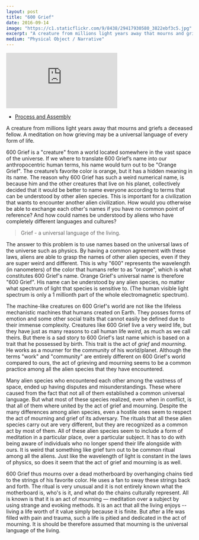 ```yaml
---
layout: post
title: "600 Grief"
date: 2016-09-14
image: "https://c1.staticflickr.com/9/8438/29417930580_3822ebf3c5.jpg"
excerpt: "A creature from millions light years away that mourns and griefs a deceased fellow. A meditation on how grieving may be a universal language of every form of life."
medium: "Physical Object / Narrative"
---
```


<iframe src="https://player.vimeo.com/video/183026282?color=9CBEF2" frameborder="0" webkitallowfullscreen mozallowfullscreen allowfullscreen></iframe>

- [Process and Assembly](https://bfadtdeviceart.wordpress.com/2016/09/14/600-grief/)

A creature from millions light years away that mourns and griefs a deceased fellow. A meditation on how grieving may be a universal language of every form of life.

600 Grief is a "creature" from a world located somewhere in the vast space of the universe. If we where to translate 600 Grief’s name into our anthropocentric human terms, his name would turn out to be "Orange  Grief". The creature’s favorite color is orange, but it has a hidden meaning in its name. The reason why 600 Grief has such a weird numerical name, is because him and the other creatures that live on his planet, collectively decided that it would be better to name everyone according to terms that can be understood by other alien species. This is important for a civilization that wants to encounter another alien civilization. How would you otherwise be able to exchange each other's names if you have no common point of reference? And how could names be understood by aliens who have completely different languages and cultures?

> Grief - a universal language of the living.

The answer to this problem is to use names based on the universal laws of the universe such as physics. By having a common agreement with these laws, aliens are able to grasp the names of other alien species, even if they are super weird and different. This is why "600" represents the wavelength (in nanometers) of the color that humans refer to as ”orange", which is what constitutes 600 Grief's name. Orange Grief's universal name is therefore "600 Grief". His name can be understood by any alien species, no matter what spectrum of light that species is sensitive to. (The human visible light spectrum is only a 1 millionth part of the whole electromagnetic spectrum).

The machine-like creatures on 600 Grief's world are not like the lifeless mechanistic machines that humans created on Earth. They posses forms of emotion and some other social traits that cannot easily be defined due to their immense complexity. Creatures like 600 Grief live a very weird life, but they have just as many reasons to call human life *weird*, as much as we call theirs. But there is a sad story to 600 Grief's last name which is based on a trait that he possessed by birth. This trait is the act of *grief* and *mourning*. He works as a mourner for the community of his world/planet. Although the terms "work" and "community" are entirely different on 600 Grief's world compared to ours, the act of grieving and mourning seems to be a common practice among all the alien species that they have encountered.

Many alien species who encountered each other among the vastness of space, ended up having disputes and misunderstandings. These where caused from the fact that not all of them established a common universal language. But what most of these species realized, even when in conflict, is that all of them where united by the act of grief and mourning. Despite the many differences among alien species, even a hostile ones seem to respect the act of mourning and grief of its adversary. The rituals that all these alien species carry out are very different, but they are recognized as a common act by most of them. All of these alien species seem to include a form of meditation in a particular place, over a particular subject. It has to do with being aware of individuals who no longer spend their life alongside with ours. It is weird that something like grief turn out to be common ritual among all the aliens. Just like the wavelength of light is constant in the laws of physics, so does it seem that the act of grief and mourning is as well.

600 Grief thus mourns over a dead motherboard by overhanging chains tied to the strings of his favorite color. He uses a fan to sway these strings back and forth. The ritual is very unusual and it is not entirely known what the motherboard is, who's is it, and what do the chains culturally represent. All is known is that it is an act of mourning — meditation over a subject by using strange and evoking methods. It is an act that all the living enjoys -- living a life worth of it value simply because it is finite. But after a life was filled with pain and trauma, such a life is pitied and dedicated in the act of mourning. It is should be therefore assumed that mourning is the universal language of the living.
